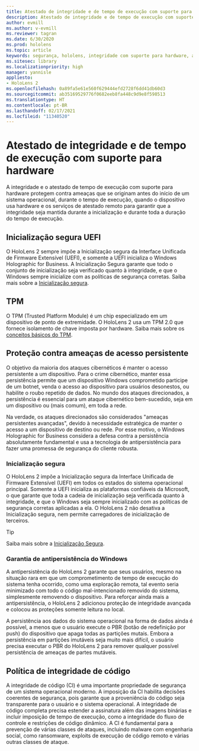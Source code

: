 ```yaml
---
title: Atestado de integridade e de tempo de execução com suporte para hardware
description: Atestado de integridade e de tempo de execução com suporte para hardware
author: evmill
ms.author: v-evmill
ms.reviewer: tagran
ms.date: 6/30/2020
ms.prod: hololens
ms.topic: article
keywords: segurança, hololens, integridade com suporte para hardware, atestado de tempo de execução, UEFI, inicialização segura de UEFI, inicialização segura, TPM, proteção contra ameaças, garantia de antipersistência do Windows, integridade do código, proteção de código,
ms.sitesec: library
ms.localizationpriority: high
manager: yannisle
appliesto:
- HoloLens 2
ms.openlocfilehash: 0a89fa5e61e560f629444efd2728f6dd41db60d3
ms.sourcegitcommit: ab35169529776f0682eeb8fa448c9d9e8f598513
ms.translationtype: HT
ms.contentlocale: pt-BR
ms.lasthandoff: 02/17/2021
ms.locfileid: "11340520"
---
```

# Atestado de integridade e de tempo de execução com suporte para hardware

A integridade e o atestado de tempo de execução com suporte para hardware protegem contra ameaças que se originam antes do início de um sistema operacional, durante o tempo de execução, quando o dispositivo usa hardware e os serviços de atestado remoto para garantir que a integridade seja mantida durante a inicialização e durante toda a duração do tempo de execução.

## Inicialização segura UEFI

O HoloLens 2 sempre impõe a Inicialização segura da Interface Unificada de Firmware Extensível (UEFI), e somente a UEFI inicializa o Windows Holographic for Business.
A Inicialização Segura garante que todo o conjunto de inicialização seja verificado quanto à integridade, e que o Windows sempre inicialize com as políticas de segurança corretas. Saiba mais sobre a [Inicialização segura](https://docs.microsoft.com/windows-hardware/design/device-experiences/oem-secure-boot).

## TPM

O TPM (Trusted Platform Module) é um chip especializado em um dispositivo de ponto de extremidade. O HoloLens 2 usa um TPM 2.0 que fornece isolamento de chave imposta por hardware. Saiba mais sobre os [conceitos básicos do TPM](https://docs.microsoft.com/windows/security/information-protection/tpm/tpm-fundamentals).

## Proteção contra ameaças de acesso persistente

O objetivo da maioria dos ataques cibernéticos é manter o acesso persistente a um dispositivo. Para o crime cibernético, manter essa persistência permite que um dispositivo Windows comprometido participe de um botnet, venda o acesso ao dispositivo para usuários desonestos, ou habilite o roubo repetido de dados. No mundo dos ataques direcionados, a persistência é essencial para um ataque cibernético bem-sucedido, seja em um dispositivo ou (mais comum), em toda a rede.  

Na verdade, os ataques direcionados são considerados "ameaças persistentes avançadas", devido à necessidade estratégica de manter o acesso a um dispositivo de destino ou rede. Por esse motivo, o Windows Holographic for Business considera a defesa contra a persistência absolutamente fundamental e usa a tecnologia de antipersistência para fazer uma promessa de segurança do cliente robusta.

### Inicialização segura

O HoloLens 2 impõe a Inicialização segura da Interface Unificada de Firmware Extensível (UEFI) em todos os estados do sistema operacional principal. Somente a UEFI inicializa as plataformas confiáveis da Microsoft, o que garante que toda a cadeia de inicialização seja verificada quanto à integridade, e que o Windows seja sempre inicializado com as políticas de segurança corretas aplicadas a ela. O HoloLens 2 não desativa a Inicialização segura, nem permite carregadores de inicialização de terceiros.

> [!Tip]
> Saiba mais sobre a [Inicialização Segura](https://docs.microsoft.com/windows-hardware/design/device-experiences/oem-secure-boot).

### Garantia de antipersistência do Windows

A antipersistência do HoloLens 2 garante que seus usuários, mesmo na situação rara em que um comprometimento de tempo de execução do sistema tenha ocorrido, como uma exploração remota, tal evento seria minimizado com todo o código mal-intencionado removido do sistema, simplesmente removendo o dispositivo. Para reforçar ainda mais a antipersistência, o HoloLens 2 adicionou proteção de integridade avançada e colocou as proteções somente leitura no local.

A persistência aos dados do sistema operacional na forma de dados ainda é possível, a menos que o usuário execute o PBR (botão de redefinição por push) do dispositivo que apaga todas as partições mutais. Embora a persistência em partições imutáveis ​​seja muito mais difícil, o usuário precisa executar o PBR do HoloLens 2 para remover qualquer possível persistência de ameaças de partes mutáveis.

## Política de integridade de código

A integridade de código (CI) é uma importante propriedade de segurança de um sistema operacional moderno. A imposição da CI habilita decisões coerentes de segurança, pois garante que a proveniência do código seja transparente para o usuário e o sistema operacional. A integridade de código completa precisa estender a assinatura além das imagens binárias e incluir imposição de tempo de execução, como a integridade do fluxo de controle e restrições de código dinâmico. A CI é fundamental para a prevenção de várias classes de ataques, incluindo malware com engenharia social, como ransomware, exploits de execução de código remoto e várias outras classes de ataque.
